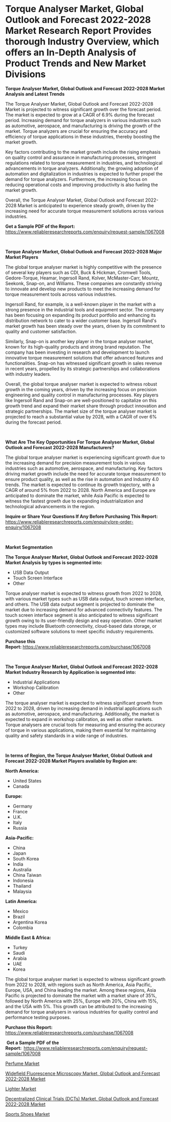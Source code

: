 <p><h1>Torque Analyser Market, Global Outlook and Forecast 2022-2028 Market Research Report Provides thorough Industry Overview, which offers an In-Depth Analysis of Product Trends and New Market Divisions</h1></p><p><strong>Torque Analyser Market, Global Outlook and Forecast 2022-2028 Market Analysis and Latest Trends</strong></p>
<p><p>The Torque Analyser Market, Global Outlook and Forecast 2022-2028 Market is projected to witness significant growth over the forecast period. The market is expected to grow at a CAGR of 6.9% during the forecast period. Increasing demand for torque analyzers in various industries such as automotive, aerospace, and manufacturing is driving the growth of the market. Torque analyzers are crucial for ensuring the accuracy and efficiency of torque applications in these industries, thereby boosting the market growth.</p><p>Key factors contributing to the market growth include the rising emphasis on quality control and assurance in manufacturing processes, stringent regulations related to torque measurement in industries, and technological advancements in torque analyzers. Additionally, the growing adoption of automation and digitalization in industries is expected to further propel the demand for torque analyzers. Furthermore, the increasing focus on reducing operational costs and improving productivity is also fueling the market growth.</p><p>Overall, the Torque Analyser Market, Global Outlook and Forecast 2022-2028 Market is anticipated to experience steady growth, driven by the increasing need for accurate torque measurement solutions across various industries.</p></p>
<p><strong>Get a Sample PDF of the Report:&nbsp;</strong> <a href="https://www.reliableresearchreports.com/enquiry/request-sample/1067008">https://www.reliableresearchreports.com/enquiry/request-sample/1067008</a></p>
<p>&nbsp;</p>
<p><strong>Torque Analyser Market, Global Outlook and Forecast 2022-2028 Major Market Players</strong></p>
<p><p>The global torque analyser market is highly competitive with the presence of several key players such as CDI, Buck & Hickman, Cromwell Tools, Gedore-Torque, Heamar, Ingersoll Rand, Kolver, McMaster-Carr, Mountz, Seekonk, Snap-on, and Williams. These companies are constantly striving to innovate and develop new products to meet the increasing demand for torque measurement tools across various industries.</p><p>Ingersoll Rand, for example, is a well-known player in the market with a strong presence in the industrial tools and equipment sector. The company has been focusing on expanding its product portfolio and enhancing its distribution network to cater to a wider customer base. Ingersoll Rand's market growth has been steady over the years, driven by its commitment to quality and customer satisfaction.</p><p>Similarly, Snap-on is another key player in the torque analyser market, known for its high-quality products and strong brand reputation. The company has been investing in research and development to launch innovative torque measurement solutions that offer advanced features and functionalities. Snap-on has witnessed significant growth in sales revenue in recent years, propelled by its strategic partnerships and collaborations with industry leaders.</p><p>Overall, the global torque analyser market is expected to witness robust growth in the coming years, driven by the increasing focus on precision engineering and quality control in manufacturing processes. Key players like Ingersoll Rand and Snap-on are well-positioned to capitalize on this growth trend and expand their market share through product innovation and strategic partnerships. The market size of the torque analyser market is projected to reach a substantial value by 2028, with a CAGR of over 6% during the forecast period.</p></p>
<p>&nbsp;</p>
<p><strong>What Are The Key Opportunities For Torque Analyser Market, Global Outlook and Forecast 2022-2028 Manufacturers?</strong></p>
<p><p>The global torque analyser market is experiencing significant growth due to the increasing demand for precision measurement tools in various industries such as automotive, aerospace, and manufacturing. Key factors driving market growth include the need for accurate torque measurement to ensure product quality, as well as the rise in automation and Industry 4.0 trends. The market is expected to continue its growth trajectory, with a CAGR of around 5% from 2022 to 2028. North America and Europe are anticipated to dominate the market, while Asia Pacific is expected to witness the fastest growth due to expanding industrialization and technological advancements in the region.</p></p>
<p><strong>Inquire or Share Your Questions If Any Before Purchasing This Report:</strong> <a href="https://www.reliableresearchreports.com/enquiry/pre-order-enquiry/1067008">https://www.reliableresearchreports.com/enquiry/pre-order-enquiry/1067008</a></p>
<p>&nbsp;</p>
<p><strong>Market Segmentation</strong></p>
<p><strong>The Torque Analyser Market, Global Outlook and Forecast 2022-2028 Market Analysis by types is segmented into:</strong></p>
<p><ul><li>USB Data Output</li><li>Touch Screen Interface</li><li>Other</li></ul></p>
<p><p>Torque analyser market is expected to witness growth from 2022 to 2028, with various market types such as USB data output, touch screen interface, and others. The USB data output segment is projected to dominate the market due to increasing demand for advanced connectivity features. The touch screen interface segment is also anticipated to witness significant growth owing to its user-friendly design and easy operation. Other market types may include Bluetooth connectivity, cloud-based data storage, or customized software solutions to meet specific industry requirements.</p></p>
<p><strong>Purchase this Report:&nbsp;</strong><a href="https://www.reliableresearchreports.com/purchase/1067008">https://www.reliableresearchreports.com/purchase/1067008</a></p>
<p>&nbsp;</p>
<p><strong>The Torque Analyser Market, Global Outlook and Forecast 2022-2028 Market Industry Research by Application is segmented into:</strong></p>
<p><ul><li>Industrial Applications</li><li>Workshop Calibration</li><li>Other</li></ul></p>
<p><p>The torque analyser market is expected to witness significant growth from 2022 to 2028, driven by increasing demand in industrial applications such as automotive, aerospace, and manufacturing. Additionally, the market is expected to expand in workshop calibration, as well as other markets. Torque analysers are crucial tools for measuring and ensuring the accuracy of torque in various applications, making them essential for maintaining quality and safety standards in a wide range of industries.</p></p>
<p>&nbsp;</p>
<p><strong>In terms of Region, the Torque Analyser Market, Global Outlook and Forecast 2022-2028 Market Players available by Region are:</strong></p>
<p>
    <p> <strong> North America: </strong>
        <ul>
            <li>United States</li>
            <li>Canada</li>
        </ul>
        </p> 
    <p> <strong> Europe: </strong>
        <ul>
            <li>Germany</li>
            <li>France</li>
            <li>U.K.</li>
            <li>Italy</li>
            <li>Russia</li>
        </ul>
        </p> 
    <p> <strong> Asia-Pacific: </strong>
        <ul>
            <li>China</li>
            <li>Japan</li>
            <li>South Korea</li>
            <li>India</li>
            <li>Australia</li>
            <li>China Taiwan</li>
            <li>Indonesia</li>
            <li>Thailand</li>
            <li>Malaysia</li>
        </ul>
        </p> 
    <p> <strong> Latin America: </strong>
        <ul>
            <li>Mexico</li>
            <li>Brazil</li>
            <li>Argentina Korea</li>
            <li>Colombia</li>
        </ul>
        </p> 
    <p> <strong> Middle East & Africa: </strong>
        <ul>
            <li>Turkey</li>
            <li>Saudi</li>
            <li>Arabia</li>
            <li>UAE</li>
            <li>Korea</li>
        </ul>
    </p>
    </p>
<p><p>The global torque analyser market is expected to witness significant growth from 2022 to 2028, with regions such as North America, Asia Pacific, Europe, USA, and China leading the market. Among these regions, Asia Pacific is projected to dominate the market with a market share of 35%, followed by North America with 25%, Europe with 20%, China with 15%, and the USA with 5%. This growth can be attributed to the increasing demand for torque analysers in various industries for quality control and performance testing purposes.</p></p>
<p><strong>Purchase this Report: </strong><a href="https://www.reliableresearchreports.com/purchase/1067008">https://www.reliableresearchreports.com/purchase/1067008</a></p>
<p>&nbsp;<strong>Get a Sample PDF of the Report:&nbsp;&nbsp;</strong><a href="https://www.reliableresearchreports.com/enquiry/request-sample/1067008">https://www.reliableresearchreports.com/enquiry/request-sample/1067008</a></p>
<p><strong></strong></p>
<p><p><a href="https://medium.com/@staceyhilll87/perfume-market-the-key-to-successful-business-strategy-forecast-till-2031-877caf1d280c">Perfume Market</a></p><p><a href="https://github.com/jj19131/Market-Research-Report-List-1/blob/main/widefield-fluorescence-microscopy-market-global-outlook-and-forecast-2022-2028-market.md">Widefield Fluorescence Microscopy Market, Global Outlook and Forecast 2022-2028 Market</a></p><p><a href="https://medium.com/@staceyhilll87/lighter-market-report-reveals-the-latest-trends-and-growth-opportunities-of-this-market-308f82c36e96">Lighter Market</a></p><p><a href="https://github.com/jhcraigie/Market-Research-Report-List-1/blob/main/decentralized-clinical-trials-dcts-market-global-outlook-and-forecast-2022-2028-market.md">Decentralized Clinical Trials (DCTs) Market, Global Outlook and Forecast 2022-2028 Market</a></p><p><a href="https://medium.com/@staceyhilll87/sports-shoes-market-size-cagr-trends-2024-2030-3f77eb96882e">Sports Shoes Market</a></p></p>